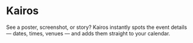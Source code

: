 # Kairos
See a poster, screenshot, or story? Kairos instantly spots the event details — dates, times, venues — and adds them straight to your calendar.
